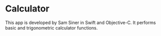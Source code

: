 # Calculator

This app is developed by Sam Siner in Swift and Objective-C. It performs basic and trigonometric calculator functions.
